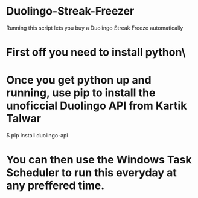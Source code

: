# Duolingo-Streak-Freezer
Running this script lets you buy a Duolingo Streak Freeze automatically


# First off you need to install python\
# Once you get python up and running, use pip to install the unoficcial Duolingo API from Kartik Talwar

$ pip install duolingo-api

# You can then use the Windows Task Scheduler to run this everyday at any preffered time.
